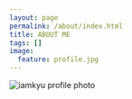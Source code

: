```yaml
---
layout: page
permalink: /about/index.html
title: ABOUT ME
tags: []
image:
  feature: profile.jpg
---
```


  <img src="{{ site.url }}/images/profile.jpg" alt="iamkyu profile photo">

